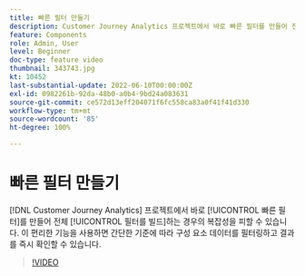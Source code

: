 ```yaml
---
title: 빠른 필터 만들기
description: Customer Journey Analytics 프로젝트에서 바로 빠른 필터를 만들어 전체 필터를 빌드하는 경우의 복잡성을 피할 수 있습니다. 이 편리한 기능을 사용하면 간단한 기준에 따라 구성 요소 데이터를 필터링하고 결과를 즉시 확인할 수 있습니다.
feature: Components
role: Admin, User
level: Beginner
doc-type: feature video
thumbnail: 343743.jpg
kt: 10452
last-substantial-update: 2022-06-10T00:00:00Z
exl-id: 0982261b-92da-48b0-a0b4-9bd24a083631
source-git-commit: ce572d13eff204071f6fc558ca83a0f41f41d330
workflow-type: tm+mt
source-wordcount: '85'
ht-degree: 100%

---
```


# 빠른 필터 만들기

[!DNL Customer Journey Analytics] 프로젝트에서 바로 [!UICONTROL 빠른 필터]를 만들어 전체 [!UICONTROL 필터를 빌드]하는 경우의 복잡성을 피할 수 있습니다. 이 편리한 기능을 사용하면 간단한 기준에 따라 구성 요소 데이터를 필터링하고 결과를 즉시 확인할 수 있습니다.

>[!VIDEO](https://video.tv.adobe.com/v/343743/?quality=12&learn=on)
